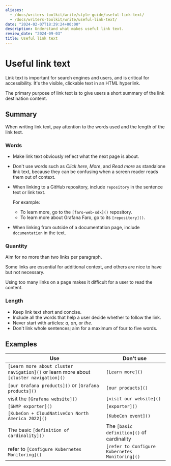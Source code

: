 ```yaml
---
aliases:
  - /docs/writers-toolkit/write/style-guide/useful-link-text/
  - /docs/writers-toolkit/write/useful-link-text/
date: "2024-02-07T18:29:24+00:00"
description: Understand what makes useful link text.
review_date: "2024-09-03"
title: Useful link text
---
```


# Useful link text

Link text is important for search engines and users, and is critical for accessibility.
It's the visible, clickable text in an HTML hyperlink.

The primary purpose of link text is to give users a short summary of the link destination content.

## Summary

When writing link text, pay attention to the words used and the length of the link text.

### Words

- Make link text obviously reflect what the next page is about.
- Don't use words such as _Click here_, _More_, and _Read more_ as standalone link text, because they can be confusing when a screen reader reads them out of context.

- When linking to a GitHub repository, include `repository` in the sentence text or link text.

  For example:

  - To learn more, go to the `[faro-web-sdk]()` repository.
  - To learn more about Grafana Faro, go to its `[repository]()`.

- When linking from outside of a documentation page, include `documentation` in the text.

### Quantity

Aim for no more than two links per paragraph.

Some links are essential for additional context, and others are nice to have but not necessary.

Using too many links on a page makes it difficult for a user to read the content.

### Length

- Keep link text short and concise.
- Include all the words that help a user decide whether to follow the link.
- Never start with articles: _a_, _an_, or _the_.
- Don't link whole sentences; aim for a maximum of four to five words.

## Examples

| Use                                                                                    | Don't use                                      |
| -------------------------------------------------------------------------------------- | ---------------------------------------------- |
| `[Learn more about cluster navigation]()` or learn more about `[cluster navigation]()` | `[Learn more]()`                               |
| `[our Grafana products]()` or `[Grafana products]()`                                   | `[our products]()`                             |
| visit the `[Grafana website]()`                                                        | `[visit our website]()`                        |
| `[SNMP exporter]()`                                                                    | `[exporter]()`                                 |
| `[KubeCon + CloudNativeCon North America 2022]()`                                      | `[KubeCon event]()`                            |
| The basic `[definition of cardinality]()`                                              | The `[basic definition]()` of cardinality      |
| refer to `[Configure Kubernetes Monitoring]()`                                         | `[refer to Configure Kubernetes Monitoring]()` |
